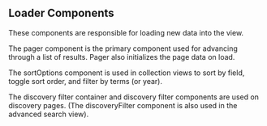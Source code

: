 ## Loader Components

These components are responsible for loading new data into the view.  

The pager component is the primary component used for advancing through a list of results.  Pager also initializes the page data on load.

The sortOptions component is used in collection views to sort by field, toggle sort order, and filter by terms (or year).

The discovery filter container and discovery filter components are used on discovery pages.  (The discoveryFilter component is also used in the advanced search view).
